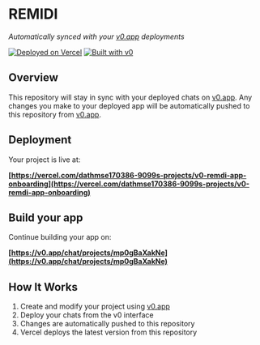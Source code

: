 # REMIDI

*Automatically synced with your [v0.app](https://v0.app) deployments*

[![Deployed on Vercel](https://img.shields.io/badge/Deployed%20on-Vercel-black?style=for-the-badge&logo=vercel)](https://vercel.com/dathmse170386-9099s-projects/v0-remdi-app-onboarding)
[![Built with v0](https://img.shields.io/badge/Built%20with-v0.app-black?style=for-the-badge)](https://v0.app/chat/projects/mp0gBaXakNe)

## Overview

This repository will stay in sync with your deployed chats on [v0.app](https://v0.app).
Any changes you make to your deployed app will be automatically pushed to this repository from [v0.app](https://v0.app).

## Deployment

Your project is live at:

**[https://vercel.com/dathmse170386-9099s-projects/v0-remdi-app-onboarding](https://vercel.com/dathmse170386-9099s-projects/v0-remdi-app-onboarding)**

## Build your app

Continue building your app on:

**[https://v0.app/chat/projects/mp0gBaXakNe](https://v0.app/chat/projects/mp0gBaXakNe)**

## How It Works

1. Create and modify your project using [v0.app](https://v0.app)
2. Deploy your chats from the v0 interface
3. Changes are automatically pushed to this repository
4. Vercel deploys the latest version from this repository

